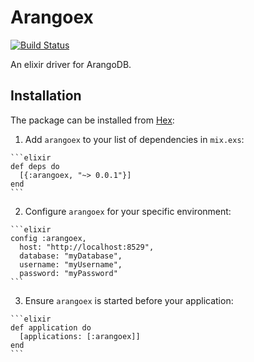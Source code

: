 # Arangoex

[![Build Status](https://travis-ci.org/austinsmorris/arangoex.svg?branch=master)](https://travis-ci.org/austinsmorris/arangoex)

An elixir driver for ArangoDB.

## Installation

The package can be installed from [Hex](https://hex.pm/packages/arangoex):

  1. Add `arangoex` to your list of dependencies in `mix.exs`:

    ```elixir
    def deps do
      [{:arangoex, "~> 0.0.1"}]
    end
    ```

  2. Configure `arangoex` for your specific environment:

    ```elixir
    config :arangoex,
      host: "http://localhost:8529",
      database: "myDatabase",
      username: "myUsername",
      password: "myPassword"
    ```

  3. Ensure `arangoex` is started before your application:

    ```elixir
    def application do
      [applications: [:arangoex]]
    end
    ```

